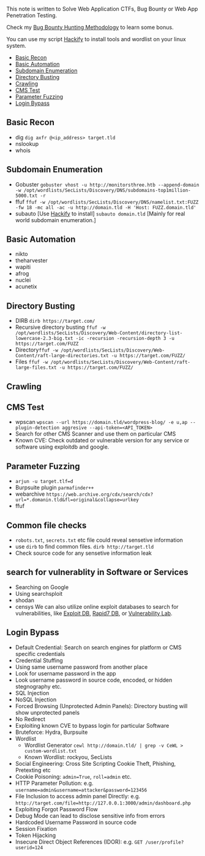 This note is written to Solve Web Application CTFs, Bug Bounty or Web App Penetration Testing.

Check my [Bug Bounty Hunting Methodology](https://github.com/ZishanAdThandar/pentest/blob/main/notes/BugBountyHuntingMethodology.md) to learn some bonus.

You can use my script [Hackify](https://github.com/ZishanAdThandar/hackify) to install tools and wordlist on your linux system.

- [Basic Recon](#basic-recon)
- [Basic Automation](#basic-recon-automation)
- [Subdomain Enumeration](#subdomain-enumeration)
- [Directory Busting](#directory-busting)
- [Crawling](#crawling)
- [CMS Test](#cms-test)
- [Parameter Fuzzing](#parameter-fuzzing)
- [Login Bypass](#login-bypass)

## Basic Recon
- dig `dig axfr @<ip_address> target.tld`
- nslookup
- whois
  
## Subdomain Enumeration
- Gobuster ```gobuster vhost -u http://monitorsthree.htb --append-domain -w /opt/wordlists/SecLists/Discovery/DNS/subdomains-top1million-5000.txt -r```
- ffuf ```ffuf -w /opt/wordlists/SecLists/Discovery/DNS/namelist.txt:FUZZ -fw 18 -mc all -ac -u http://domain.tld -H 'Host: FUZZ.domain.tld'```
- subauto [Use [Hackify](https://github.com/ZishanAdThandar/hackify) to install] `subauto domain.tld` [Mainly for real world subdomain enumeration.]

## Basic Automation
- nikto
- theharvester
- wapiti
- afrog
- nuclei
- acunetix
  
## Directory Busting
- DIRB `dirb https://target.com/`
- Recursive directory busting `ffuf -w /opt/wordlists/SecLists/Discovery/Web-Content/directory-list-lowercase-2.3-big.txt -ic -recursion -recursion-depth 3 -u https://target.com/FUZZ`
- Directory`ffuf -w /opt/wordlists/SecLists/Discovery/Web-Content/raft-large-directories.txt -u https://target.com/FUZZ/`
- Files `ffuf -w /opt/wordlists/SecLists/Discovery/Web-Content/raft-large-files.txt -u https://target.com/FUZZ/`

## Crawling


## CMS Test
- wpscan `wpscan --url https://domain.tld/wordpress-blog/ -e u,ap --plugin-detection aggresive --api-token=<API_TOKEN>`
- Search for other CMS Scanner and use them on particular CMS
- Known CVE: Check outdated or vulnerable version for any service or software using exploitdb and google.

## Parameter Fuzzing
- `arjun -u target.tlf=d`
- Burpsuite plugin `parmafinder++`
- webarchive `https://web.archive.org/cdx/search/cdx?url=*.domanin.tld&fl=original&collapse=urlkey`
- ffuf

## Common file checks
- `robots.txt`, `secrets.txt` etc file could reveal sensetive information
- use `dirb` to find common files. `dirb http://target.tld`
- Check source code for any sensetive information leak

## search for vulnerablity in Software or Services
- Searching on Google
- Using searchsploit
- shodan
- censys
We can also utilize online exploit databases to search for vulnerabilities, like [Exploit DB](https://www.exploit-db.com), [Rapid7 DB](https://www.rapid7.com/db/), or [Vulnerability Lab](https://www.vulnerability-lab.com).

## Login Bypass
- Default Credential: Search on search engines for platform or CMS specific credentials
- Credential Stuffing
 - Using same username password from another place
 - Look for username password in the app
 - Look username password in source code, encoded, or hidden stegnography etc.
- SQL Injection
- NoSQL Injection
- Forced Browsing (Unprotected Admin Panels): Directory busting will show unprotected panels
- No Redirect
- Exploiting known CVE to bypass login for particular Software
- Bruteforce: Hydra, Burpsuite
 - Wordlist
   - Wordlist Generator `cewl http://domain.tld/ | grep -v CeWL > custom-wordlist.txt`
   - Known Wordlist: rockyou, SecLists
- Social Engineering: Cross Site Scripting Cookie Theft, Phishing, Pretexting etc
- Cookie Poisoning: `admin=True`, `roll=admin` etc.
- HTTP Parameter Pollution: e.g. `username=admin&username=attacker&password=123456`
- File Inclusion to access admin panel Directly: e.g. `http://target.com/file=http://127.0.0.1:3000/admin/dashboard.php` 
- Exploiting Forgot Password Flow
- Debug Mode can lead to disclose sensitive info from errors
- Hardcoded Username Password in source code
- Session Fixation
- Token Hijacking
- Insecure Direct Object References (IDOR): e.g. `GET /user/profile?userid=124`






